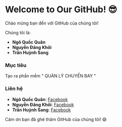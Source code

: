 # Welcome to Our GitHub! 😎

Chào mừng bạn đến với GitHub của chúng tôi!

Chúng tôi là:

- **Ngô Quốc Quân**
- **Nguyễn Đăng Khôi**
- **Trần Huỳnh Sang**

### Mục tiêu
Tạo ra phần mềm " QUẢN LÝ CHUYẾN BAY "

### Liên hệ
- **Ngô Quốc Quân**: [Facebook](https://www.facebook.com/quan.ngoquoc.94)
- **Nguyễn Đăng Khôi**: [Facebook](https://www.facebook.com/profile.php?id=100035753587673)
- **Trần Huỳnh Sang**: [Facebook](https://www.facebook.com/TranHuynhSang.04)

Cảm ơn bạn đã ghé thăm GitHub của chúng tôi! 😄
